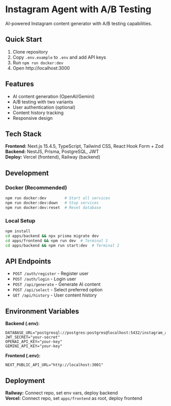 # Instagram Agent with A/B Testing

AI-powered Instagram content generator with A/B testing capabilities.

## Quick Start

1. Clone repository
2. Copy `.env.example` to `.env` and add API keys
3. Run `npm run docker:dev`
4. Open http://localhost:3000

## Features

- AI content generation (OpenAI/Gemini)
- A/B testing with two variants
- User authentication (optional)
- Content history tracking
- Responsive design

## Tech Stack

**Frontend:** Next.js 15.4.5, TypeScript, Tailwind CSS, React Hook Form + Zod  
**Backend:** NestJS, Prisma, PostgreSQL, JWT  
**Deploy:** Vercel (frontend), Railway (backend)

## Development

### Docker (Recommended)

```bash
npm run docker:dev        # Start all services
npm run docker:dev:down   # Stop services
npm run docker:dev:reset  # Reset database
```

### Local Setup

```bash
npm install
cd apps/backend && npx prisma migrate dev
cd apps/frontend && npm run dev  # Terminal 1
cd apps/backend && npm run start:dev  # Terminal 2
```

## API Endpoints

- `POST /auth/register` - Register user
- `POST /auth/login` - Login user
- `POST /api/generate` - Generate AI content
- `POST /api/select` - Select preferred option
- `GET /api/history` - User content history

## Environment Variables

**Backend (.env):**

```env
DATABASE_URL="postgresql://postgres:postgres@localhost:5432/instagram_agent"
JWT_SECRET="your-secret"
OPENAI_API_KEY="your-key"
GEMINI_API_KEY="your-key"
```

**Frontend (.env):**

```env
NEXT_PUBLIC_API_URL="http://localhost:3001"
```

## Deployment

**Railway:** Connect repo, set env vars, deploy backend  
**Vercel:** Connect repo, set `apps/frontend` as root, deploy frontend
